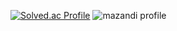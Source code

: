 [![Solved.ac Profile](http://mazassumnida.wtf/api/v2/generate_badge?boj=dnjs4475)](https://solved.ac/dnjs4475/)
![mazandi profile](http://mazandi.herokuapp.com/api?handle=dnjs4475&theme=warm)

<!--
**J9214/J9214** is a ✨ _special_ ✨ repository because its `README.md` (this file) appears on your GitHub profile.

Here are some ideas to get you started:

- 🔭 I’m currently working on ...
- 🌱 I’m currently learning ...
- 👯 I’m looking to collaborate on ...
- 🤔 I’m looking for help with ...
- 💬 Ask me about ...
- 📫 How to reach me: ...
- 😄 Pronouns: ...
- ⚡ Fun fact: ...
-->
